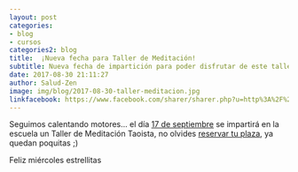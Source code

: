 ```yaml
---
layout: post
categories:
- blog
- cursos
categories2: blog
title:  ¡Nueva fecha para Taller de Meditación!
subtitle: Nueva fecha de impartición para poder disfrutar de este taller
date: 2017-08-30 21:11:27
author: Salud-Zen
image: img/blog/2017-08-30-taller-meditacion.jpg
linkfacebook: https://www.facebook.com/sharer/sharer.php?u=http%3A%2F%2Fwww.salud-zen.com%2Fblog%2Fblog%2F2017%2F08%2F30%2Ftaller-meditacion.html&amp;src=sdkpreparse
---
```

Seguimos calentando motores... el día [17 de septiembre][agenda] se impartirá en la escuela un Taller de Meditación Taoista, no olvides <a href="mailto:estilodevida@salud-zen.com?Subject=Taller de Meditación-Reserva de Plaza-Taller Meditación&body=%0A%0A Me gustaría reservar una plaza para el taller de meditación. Mis datos Personales son:%0A%0A   -Nombre:%0A%0A   -Apellidos:%0A%0A   -Fecha de nacimiento:%0A%0A   -Teléfono:%0A%0A">reservar tu plaza</a>, ya quedan poquitas ;)


Feliz miércoles estrellitas

[agenda]: {{site.url}}{{site.baseurl}}/calendario/
